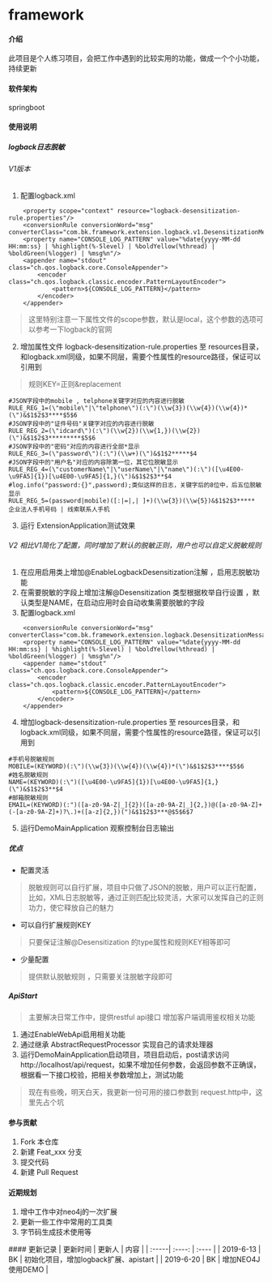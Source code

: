# framework

#### 介绍
此项目是个人练习项目，会把工作中遇到的比较实用的功能，做成一个个小功能，持续更新
#### 软件架构
springboot


#### 使用说明
##### logback日志脱敏
###### V1版本
1. 配置logback.xml
```aidl
    <property scope="context" resource="logback-desensitization-rule.properties"/>
    <conversionRule conversionWord="msg" converterClass="com.bk.framework.extension.logback.v1.DesensitizationMessageConvert"/>
    <property name="CONSOLE_LOG_PATTERN" value="%date{yyyy-MM-dd HH:mm:ss} | %highlight(%-5level) | %boldYellow(%thread) | %boldGreen(%logger) | %msg%n"/>
    <appender name="stdout" class="ch.qos.logback.core.ConsoleAppender">
        <encoder class="ch.qos.logback.classic.encoder.PatternLayoutEncoder">
            <pattern>${CONSOLE_LOG_PATTERN}</pattern>
        </encoder>
    </appender>
```
>这里特别注意一下属性文件的scope参数，默认是local，这个参数的选项可以参考一下logback的官网
2. 增加属性文件 logback-desensitization-rule.properties 至 resources目录，和logback.xml同级，如果不同层，需要个性属性的resource路径，保证可以引用到
> 规则KEY=正则&replacement
```aidl
#JSON字段中的mobile , telphone关键字对应的内容进行脱敏
RULE_REG_1=(\"mobile\"|\"telphone\")(:\")(\\w{3})(\\w{4})(\\w{4})*(\")&$1$2$3****$5$6
#JSON字段中的"证件号码"关键字对应的内容进行脱敏
RULE_REG_2=(\"idcard\")(:\")(\\w{2})(\\w{1,})(\\w{2})(\")&$1$2$3*********$5$6
#JSON字段中的"密码"对应的内容进行全部*显示
RULE_REG_3=(\"password\")(:\")(\\w+)(\")&$1$2*****$4
#JSON字段中的"用户名"对应的内容除第一位，其它位脱敏显示
RULE_REG_4=(\"customerName\"|\"userName\"|\"name\")(:\")([\u4E00-\u9FA5]{1})[\u4E00-\u9FA5]{1,}(\")&$1$2$3**$4
#log.info("password:{}",password);类似这样的日志，关键字后的8位中，后五位脱敏显示
RULE_REG_5=(password|mobile)([:|=|,| ]+)(\\w{3})(\\w{5})&$1$2$3*****
企业法人手机号码 | 线索联系人手机
```
3. 运行 ExtensionApplication测试效果
###### V2 相比V1简化了配置，同时增加了默认的脱敏正则，用户也可以自定义脱敏规则
1. 在应用启用类上增加@EnableLogbackDesensitization注解 ，启用志脱敏功能
2. 在需要脱敏的字段上增加注解@Desensitization 类型根据枚举自行设置 ，默认类型是NAME，在启动应用时会自动收集需要脱敏的字段
3. 配置logback.xml 
```aidl
    <conversionRule conversionWord="msg" converterClass="com.bk.framework.extension.logback.DesensitizationMessageConverter"/>
    <property name="CONSOLE_LOG_PATTERN" value="%date{yyyy-MM-dd HH:mm:ss} | %highlight(%-5level) | %boldYellow(%thread) | %boldGreen(%logger) | %msg%n"/>
    <appender name="stdout" class="ch.qos.logback.core.ConsoleAppender">
        <encoder class="ch.qos.logback.classic.encoder.PatternLayoutEncoder">
            <pattern>${CONSOLE_LOG_PATTERN}</pattern>
        </encoder>
    </appender>
```
4. 增加logback-desensitization-rule.properties 至 resources目录，和logback.xml同级，如果不同层，需要个性属性的resource路径，保证可以引用到
```aidl
#手机号脱敏规则
MOBILE=(KEYWORD)(:\")(\\w{3})(\\w{4})(\\w{4})*(\")&$1$2$3****$5$6
#姓名脱敏规则
NAME=(KEYWORD)(:\")([\u4E00-\u9FA5]{1})[\u4E00-\u9FA5]{1,}(\")&$1$2$3**$4
#邮箱脱敏规则
EMAIL=(KEYWORD)(:")([a-z0-9A-Z|_]{2})([a-z0-9A-Z|_]{2,})@([a-z0-9A-Z]+(-[a-z0-9A-Z]+)?\.)+([a-z]{2,})(")&$1$2$3***@$5$6$7
```
5. 运行DemoMainApplication 观察控制台日志输出
##### 优点 
* 配置灵活
 > 脱敏规则可以自行扩展，项目中只做了JSON的脱敏，用户可以正行配置，比如，XML日志脱敏等，通过正则匹配比较灵活，大家可以发挥自己的正则功力，使它释放自己的魅力
* 可以自行扩展规则KEY
 > 只要保证注解@Desensitization 的type属性和规则KEY相等即可
* 少量配置
 > 提供默认脱敏规则 ，只需要关注脱敏字段即可

##### ApiStart
 > 主要解决日常工作中，提供restful api接口 增加客户端调用鉴权相关功能
1. 通过EnableWebApi启用相关功能
2. 通过继承 AbstractRequestProcessor 实现自己的请求处理器
3. 运行DemoMainApplication启动项目，项目启动后，post请求访问 http://localhost/api/request，如果不增加任何参数，会返回参数不正确误，根据看一下接口校验，把相关参数增加上，测试功能
> 现在有些晚，明天白天，我更新一份可用的接口参数到 request.http中，这里先占个坑
#### 参与贡献

1. Fork 本仓库
2. 新建 Feat_xxx 分支
3. 提交代码
4. 新建 Pull Request


#### 近期规划

1. 增中工作中对neo4j的一次扩展
2. 更新一些工作中常用的工具类
3. 字节码生成技术使用等

#### 更新记录
| 更新时间 | 更新人 | 内容 |
| :-----| :----: | :---- |
| 2019-6-13 | BK | 初始化项目，增加logback扩展、apistart |
| 2019-6-20 | BK | 增加NEO4J使用DEMO |